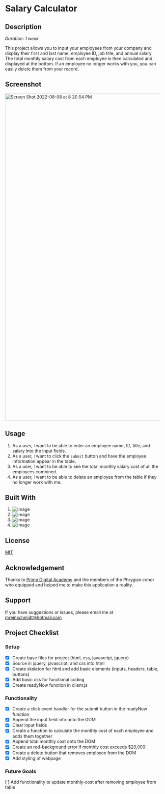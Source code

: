 # Salary Calculator

## Description

*Duration: 1 week*

This project allows you to input your employees from your company and display their first and last name, employee ID, job title, and annual salary. The total monthly salary cost from each employee is then calculated and displayed at the bottom. If an employee no longer works with you, you can easily delete them from your record. 

## Screenshot 

<img width="1064" alt="Screen Shot 2022-08-08 at 8 20 04 PM" src="https://user-images.githubusercontent.com/98852538/183542006-cbc48a09-0ab6-4ae6-bba3-421a84ee8bdd.png">

## Usage

1. As a user, I want to be able to enter an employee name, ID, title, and salary into the input fields. 
2. As a user, I want to click the `submit` button and have the employee information appear in the table.
3. As a user, I want to be able to see the total monthly salary cost of all the employees combined.
4. As a user, I want to be able to delete an employee from the table if they no longer work with me. 
   
## Built With
1. ![image](https://img.shields.io/badge/HTML5-E34F26?style=for-the-badge&logo=html5&logoColor=white)
2. ![image](https://img.shields.io/badge/CSS3-1572B6?style=for-the-badge&logo=css3&logoColor=white)
3. ![image](https://img.shields.io/badge/JavaScript-323330?style=for-the-badge&logo=javascript&logoColor=F7DF1E)
4. ![image](https://img.shields.io/badge/jQuery-0769AD?style=for-the-badge&logo=jquery&logoColor=white)

## License 

[MIT](https://choosealicense.com/licenses/mit/)

## Acknowledgement 

Thanks to [Prime Digital Academy](https://www.primeacademy.io/) and the members of the Phrygian cohor
who equipped and helped me to make this application a reality. 

## Support 

If you have suggestions or issues, please email me at [mreinschmidt@hotmail.com](mailto:mreinschmidt@hotmail.com)

## Project Checklist
### Setup 
- [X] Create base files for project (html, css, javascript, jquery)
- [X] Source in jquery, javascript, and css into html
- [X] Create skeleton for html and add basic elements (inputs, headers, table, buttons)
- [X] Add basic css for functional coding
- [X] Create readyNow function in client.js

### Functionality
- [X] Create a click event handler for the submit button in the readyNow function
- [X] Append the input field info onto the DOM
- [X] Clear input fields
- [X] Create a function to calculate the monthly cost of each employee and adds them together
- [X] Append total monthly cost onto the DOM
- [X] Create an red-background error if monthly cost exceeds $20,000
- [X] Create a delete button that removes employee from the DOM
- [X] Add styling of webpage

### Future Goals
[ ] Add functionality to update monthly-cost after removing employee from table
